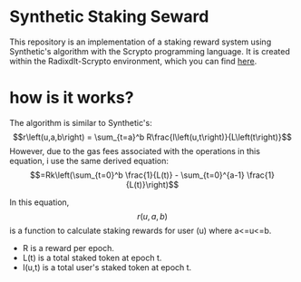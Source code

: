 # Synthetic Staking Seward
This repository is an implementation of a staking reward system using Synthetic's algorithm with the Scrypto programming language. It is created within the Radixdlt-Scrypto environment, which you can find [here](https://github.com/radixdlt/radixdlt-scrypto).

# how is it works?
The algorithm is similar to Synthetic's:
$$r\left(u,a,b\right) = \sum_{t=a}^b R\frac{l\left(u,t\right)}{L\left(t\right)}$$
However, due to the gas fees associated with the operations in this equation, i use the same derived equation:
$$=Rk\left(\sum_{t=0}^b \frac{1}{L(t)} - \sum_{t=0}^{a-1} \frac{1}{L(t)}\right)$$

In this equation,
$$r\left(u,a,b\right)$$
is a function to calculate staking rewards for user (u) where a<=u<=b. 
- R is a reward per epoch.
- L(t) is a total staked token at epoch t.
- l(u,t) is a total user's staked token at epoch t.
